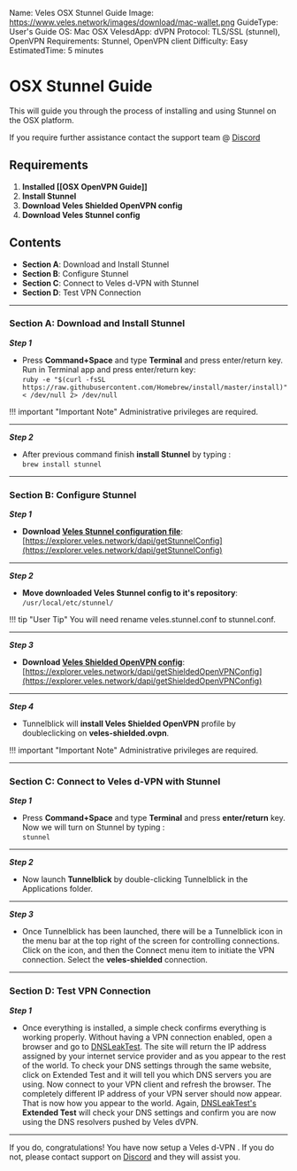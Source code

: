 Name:               Veles OSX Stunnel Guide
Image:              https://www.veles.network/images/download/mac-wallet.png
GuideType:          User's Guide
OS:                 Mac OSX
VelesdApp:          dVPN
Protocol:           TLS/SSL (stunnel), OpenVPN
Requirements:       Stunnel, OpenVPN client
Difficulty:         Easy
EstimatedTime:      5 minutes

# OSX Stunnel Guide 
This will guide you through the process of installing and using Stunnel on the OSX platform.  

If you require further assistance contact the support team @ [Discord](https://discord.gg/P528fGg)

## Requirements
1) **Installed [[OSX OpenVPN Guide]]**  
2) **Install Stunnel**  
3) **Download Veles Shielded OpenVPN config**  
4) **Download Veles Stunnel config**  

## Contents
* **Section A**: Download and Install Stunnel
* **Section B**: Configure Stunnel
* **Section C**: Connect to Veles d-VPN with Stunnel
* **Section D**: Test VPN Connection
***

### Section A: Download and Install Stunnel 

***Step 1***  

* Press **Command+Space** and type **Terminal** and press enter/return key. Run in Terminal app and press enter/return key:  
`ruby -e "$(curl -fsSL https://raw.githubusercontent.com/Homebrew/install/master/install)" < /dev/null 2> /dev/null`  

!!! important "Important Note"
	Administrative privileges are required.

***

***Step 2***  

* After previous command finish **install Stunnel** by typing :  
`brew install stunnel`  

***

### Section B: Configure Stunnel

***Step 1***  

* **Download [Veles Stunnel configuration file](https://explorer.veles.network/dapi/getStunnelConfig)**:   
[https://explorer.veles.network/dapi/getStunnelConfig](https://explorer.veles.network/dapi/getStunnelConfig)  

***

***Step 2***  

* **Move downloaded Veles Stunnel config to it's repository**:  
`/usr/local/etc/stunnel/`  
  
!!! tip "User Tip"
	You will need rename veles.stunnel.conf to stunnel.conf.

***

***Step 3***  

* **Download [Veles Shielded OpenVPN config](https://explorer.veles.network/dapi/getShieldedOpenVPNConfig)**:   
[https://explorer.veles.network/dapi/getShieldedOpenVPNConfig](https://explorer.veles.network/dapi/getShieldedOpenVPNConfig) 

***

***Step 4***  

* Tunnelblick will **install Veles Shielded OpenVPN** profile by doubleclicking on **veles-shielded.ovpn**.  

!!! important "Important Note"
	Administrative privileges are required.

***

### Section C: Connect to Veles d-VPN with Stunnel

***Step 1***  

* Press **Command+Space** and type **Terminal** and press **enter/return** key. Now we will turn on Stunnel by typing :  
`stunnel`

***

***Step 2***  

* Now launch **Tunnelblick** by double-clicking Tunnelblick in the Applications folder.

***

***Step 3***  

* Once Tunnelblick has been launched, there will be a Tunnelblick icon in the menu bar at the top right of the screen for controlling connections. Click on the icon, and then the Connect menu item to initiate the VPN connection. Select the **veles-shielded** connection.

***

### Section D: Test VPN Connection

***Step 1***  

* Once everything is installed, a simple check confirms everything is working properly. Without having a VPN connection enabled, open a browser and go to [DNSLeakTest](https://www.dnsleaktest.com/).
The site will return the IP address assigned by your internet service provider and as you appear to the rest of the world. To check your DNS settings through the same website, click on Extended Test and it will tell you which DNS servers you are using.
Now connect to your VPN client and refresh the browser. The completely different IP address of your VPN server should now appear. That is now how you appear to the world. Again, [DNSLeakTest's](https://www.dnsleaktest.com/) **Extended Test** will check your DNS settings and confirm you are now using the DNS resolvers pushed by Veles dVPN.

***

If you do, congratulations! You have now setup a Veles d-VPN . If you do not, please contact support on [Discord](https://discord.gg/P528fGg) and they will assist you.  
